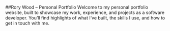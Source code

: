 ##Rory Wood – Personal Portfolio
Welcome to my personal portfolio website, built to showcase my work, experience, and projects as a software developer. You’ll find highlights of what I’ve built, the skills I use, and how to get in touch with me.
